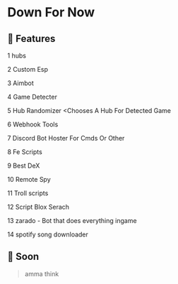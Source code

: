 # Down For Now

## 👅 Features
 
 1 hubs
  
 2 Custom Esp
  
 3 Aimbot <mabye>
  
 4 Game Detecter
 
 5 Hub Randomizer <Chooses A Hub For Detected Game
  
 6 Webhook Tools
 
 7 Discord Bot Hoster For Cmds Or Other
  
 8 Fe Scripts
  
 9 Best DeX
  
 10 Remote Spy
  
 11 Troll scripts
  
 12 Script Blox Serach

 13 zarado - Bot that does everything ingame

 14 spotify song downloader <mabye>

## 🤑 Soon
> amma think